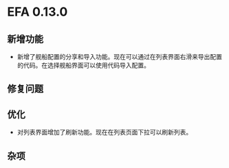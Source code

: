 # EFA 0.13.0

## 新增功能

- 新增了舰船配置的分享和导入功能。现在可以通过在列表界面右滑来导出配置的代码。在选择舰船界面可以使用代码导入配置。

## 修复问题

## 优化

- 对列表界面增加了刷新功能。现在在列表页面下拉可以刷新列表。

## 杂项

